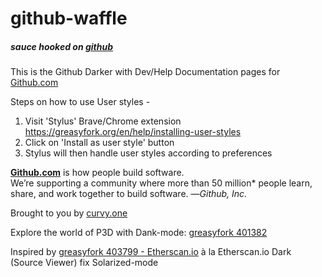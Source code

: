 # github-waffle
##### sauce hooked on <a target='_blank' href='https://github.com/zirs3d/github-waffle'>github</a>

This is the Github Darker with Dev/Help Documentation pages for <a target='_blank' href='https://github.com'>Github.com</a> 

Steps on how to use User styles - 
1. Visit 'Stylus' Brave/Chrome extension <a target='_blank' href='https://greasyfork.org/en/help/installing-user-styles'>https://greasyfork.org/en/help/installing-user-styles</a>
2. Click on 'Install as user style' button
3. Stylus will then handle user styles according to preferences

> <a target='_blank' href='https://github.com'>
**Github.com</a>** is how people build software.  
We’re supporting a community where more than 50 million* people learn, share, and work together to build software.
—<cite>Github, Inc.</cite>
</blockquote>
Brought to you by <a target='_blank' href='http://curvy.one'>curvy.one</a>

Explore the world of P3D with Dank-mode: <a target='_blank' href='https://greasyfork.org/en/scripts/401382-powh-io-powh3d-dark-exchange-dank-mode'>greasyfork 401382</a>  

Inspired by <a target='_blank' href='https://greasyfork.org/en/scripts/403799-etherscan-io-dark-source-viewer-fix-solarized-mode'>greasyfork 403799 - Etherscan.io</a> à la Etherscan.io Dark (Source Viewer) fix Solarized-mode
